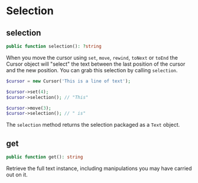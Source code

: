 # Selection

## selection
```php
public function selection(): ?string
```
When you move the cursor using ````set````, ````move````, ````rewind````, `toNext` or ````toEnd```` the Cursor object will "select" the text between the last position of the cursor and the new position. You can grab this selection by calling ````selection````.

```php
$cursor = new Cursor('This is a line of text');

$cursor->set(4);
$cursor->selection(); // "This"

$cursor->move(3);
$cursor->selection(); // " is"
```

The ````selection```` method returns the selection packaged as a ````Text```` object.

## get
```php
public function get(): string
```
Retrieve the full text instance, including manipulations you may have carried out on it.


